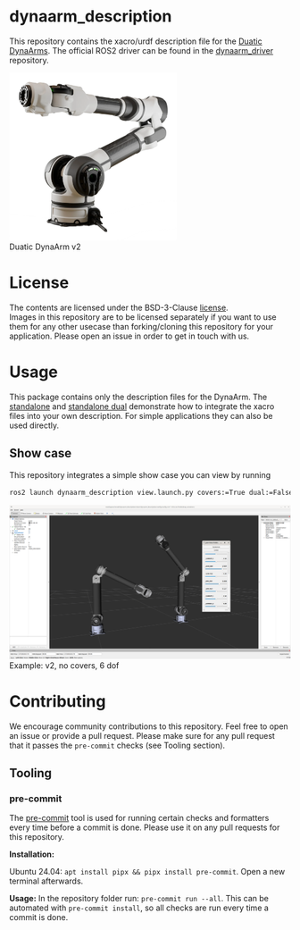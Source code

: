 # dynaarm_description

This repository contains the xacro/urdf description file for the [Duatic DynaArms](https://duatic.com/robotic-arm/). The official ROS2 driver can be found in the [dynaarm_driver](https://github.com/Duatic/dynaarm_driver/) repository.

<img src="./doc/dynaarm.webp" width="300">\
Duatic DynaArm v2


# License

The contents are licensed under the BSD-3-Clause  [license](LICENSE).\
Images in this repository are to be licensed separately if you want to use them for any other usecase than forking/cloning this repository for your application. Please open an issue in order to get in touch with us.

# Usage

This package contains only the description files for the DynaArm. The [standalone](./urdf/dynaarm_standalone.urdf.xacro) and [standalone dual](./urdf/dynaarm_standalone_dual.urdf.xacro) demonstrate how to integrate the xacro files into your own description. For simple applications they can also be used directly.


## Show case

This repository integrates a simple show case you can view by running

```bash
ros2 launch dynaarm_description view.launch.py covers:=True dual:=False dof:=6 version:=v2
```

![Example: v2, no covers, 6 dof](./doc/example.png)
Example: v2, no covers, 6 dof

# Contributing

We encourage community contributions to this repository. Feel free to open an issue or provide a pull request.
Please make sure for any pull request that it passes the `pre-commit` checks (see Tooling section).

## Tooling

### pre-commit

The [pre-commit](https://pre-commit.com/) tool is used for running certain checks and formatters every time before a commit is done.
Please use it on any pull requests for this repository.

__Installation:__

Ubuntu 24.04: `apt install pipx && pipx install pre-commit`. Open a new terminal afterwards.

__Usage:__
In the repository folder run: `pre-commit run --all`. This can be automated with `pre-commit install`, so all checks are run every time a commit is done.
